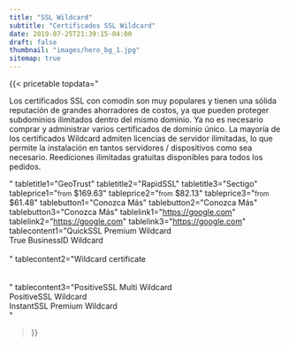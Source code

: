 ```yaml
---
title: "SSL Wildcard"
subtitle: "Certificados SSL Wildcard"
date: 2019-07-25T21:39:15-04:00
draft: false
thumbnail: "images/hero_bg_1.jpg"
sitemap: true
---
```


{{< pricetable 
topdata="<p>Los certificados SSL con comodín son muy populares y tienen una sólida reputación de grandes ahorradores de costos, ya que pueden proteger subdominios ilimitados dentro del mismo dominio. Ya no es necesario comprar y administrar varios certificados de dominio único. La mayoría de los certificados Wildcard admiten licencias de servidor ilimitadas, lo que permite la instalación en tantos servidores / dispositivos como sea necesario. Reediciones ilimitadas gratuitas disponibles para todos los pedidos.</p>"
tabletitle1="GeoTrust" tabletitle2="RapidSSL" tabletitle3="Sectigo" 
tableprice1="<small>from</small> $169.63" tableprice2="<small>from</small> $82.13" tableprice3="<small>from</small> $61.48"
tablebutton1="Conozca Más" tablebutton2="Conozca Más" tablebutton3="Conozca Más" 
tablelink1="https://google.com" tablelink2="https://google.com" tablelink3="https://google.com" 
tablecontent1="QuickSSL Premium Wildcard<br>True BusinessID Wildcard<br><br>" 
tablecontent2="Wildcard certificate<br><br><br>" 
tablecontent3="PositiveSSL Multi Wildcard<br>PositiveSSL Wildcard<br>InstantSSL Premium Wildcard<br>"

 >}}
